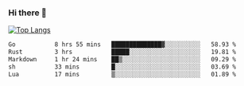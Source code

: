 ### Hi there 👋

<!--
**3Xpl0it3r/3Xpl0it3r** is a ✨ _special_ ✨ repository because its `README.md` (this file) appears on your GitHub profile.

Here are some ideas to get you started:

- 🔭 I’m currently working on ...
- 🌱 I’m currently learning ...
- 👯 I’m looking to collaborate on ...
- 🤔 I’m looking for help with ...
- 💬 Ask me about ...
- 📫 How to reach me: ...
- 😄 Pronouns: ...
- ⚡ Fun fact: ...
-->


[![Top Langs](https://github-readme-stats.vercel.app/api/top-langs/?username=3Xpl0it3r&layout=compact)](https://github.com/3Xpl0it3r/3Xpl0it3r)

<!--START_SECTION:waka-->

```txt
Go           8 hrs 55 mins   ██████████████▓░░░░░░░░░░   58.93 %
Rust         3 hrs           █████░░░░░░░░░░░░░░░░░░░░   19.81 %
Markdown     1 hr 24 mins    ██▒░░░░░░░░░░░░░░░░░░░░░░   09.29 %
sh           33 mins         █░░░░░░░░░░░░░░░░░░░░░░░░   03.69 %
Lua          17 mins         ▒░░░░░░░░░░░░░░░░░░░░░░░░   01.89 %
```

<!--END_SECTION:waka-->
